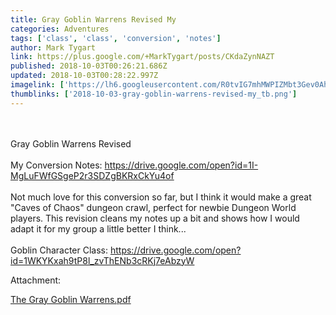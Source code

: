 ```yaml
---
title: Gray Goblin Warrens Revised My
categories: Adventures
tags: ['class', 'class', 'conversion', 'notes']
author: Mark Tygart
link: https://plus.google.com/+MarkTygart/posts/CKdaZynNAZT
published: 2018-10-03T00:26:21.686Z
updated: 2018-10-03T00:28:22.997Z
imagelink: ['https://lh6.googleusercontent.com/R0tvIG7mhMWPIZMbt3Gev0Ahvf6GoDW4t0r7Ndojl9DzFWZBGO3n_pnCPZo=w1200-h630-p']
thumblinks: ['2018-10-03-gray-goblin-warrens-revised-my_tb.png']
---
```


<br /><br />Gray Goblin Warrens Revised <br /><br />My Conversion Notes: <a href="https://drive.google.com/open?id=1I-MgLuFWfGSgeP2r3SDZgBKRxCkYu4of" class="ot-anchor">https://drive.google.com/open?id=1I-MgLuFWfGSgeP2r3SDZgBKRxCkYu4of</a><br /><br />Not much love for this conversion so far, but I think it would make a great &quot;Caves of Chaos&quot; dungeon crawl, perfect for newbie Dungeon World players. This revision cleans my notes up a bit and shows how I would adapt it for my group a little better I think...<br /><br />Goblin Character Class: <a href="https://drive.google.com/open?id=1WKYKxah9tP8l_zvThENb3cRKj7eAbzyW" class="ot-anchor">https://drive.google.com/open?id=1WKYKxah9tP8l_zvThENb3cRKj7eAbzyW</a>


Attachment:

<a href='https://drive.google.com/open?id=1e0ha-GmZPGOch4CtxEtAdwx7ks8jX1un'>The Gray Goblin Warrens.pdf</a>

